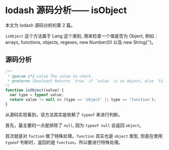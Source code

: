 # lodash 源码分析—— isObject

本文为 lodash 源码分析的第 2 篇。

`isObject` 这个方法属于 Lang 这个类别, 用来检查一个值是否为 Object,  例如：arrays, functions, objects, regexes, new Number(0) 以及 new String('')。

## 源码分析

```javascript
/**
 * @param {*} value The value to check.
 * @returns {boolean} Returns `true` if `value` is an object, else `false`.
*/
function isObject(value) {
  var type = typeof value;
  return value != null && (type == 'object' || type == 'function');
}
```

从源码实现看到，该方法其实是依赖了 `typeof` 来进行判断。

首先，最主要的一点是排除了 `null`, 因为 `typeof null` 会返回 `object`。

其次就是对 `fuction` 做了特殊处理，`function` 其实也是 `object` 类型, 但是在使用 `typeof` 判断时，返回的是 `function`，所以要进行特殊处理。
